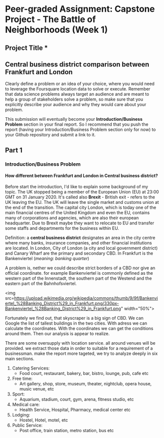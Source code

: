 # Peer-graded Assignment: Capstone Project - The Battle of Neighborhoods (Week 1)

## Project Title *
## Central business district comparison between Frankfurt and London

Clearly define a problem or an idea of your choice, where you would need to leverage the Foursquare location data to solve or 
execute. Remember that data science problems always target an audience and are meant to help a group of stakeholders solve a 
problem, so make sure that you explicitly describe your audience and why they would care about your problem.

This submission will eventually become your __Introduction/Business Problem__ section in your final report. So I recommend that 
you push the report (having your Introduction/Business Problem section only for now) to your Github repository and submit a 
link to it.

## Part 1

### Introduction/Business Problem

#### How different between Frankfurt and London in Central business district?

Before start the introduction, I'd like to explain some background of my topic. The UK stopped being a member of the European Union (EU) at 23:00 GMT on 31 January 2020. It's called also __Brexit__ - British exit - refers to the UK leaving the EU. The UK will leave the single market and customs union at the end of the transition. The capital city London, which is today one of the main financial centres of the United Kingdom and even the EU, contains many of corporations and agencies, which are also their european headquarter. Due to Brexit maybe they want to relocate to EU and transfer some staffs and departments for the business within EU. 

Definition: a __central business district__ designates an area in the city centre where many banks, insurance companies, and other financial institutions are located. In London, City of London (a city and local government district) and Canary Wharf are the primary and secondary CBD. In Frankfurt is the Bankenviertel (_meaning: banking quarter_)

A problem is, nether we could describe strict borders of a CBD nor give an official coordinate. for example Bankenviertel is commonly defined as the western part of the Innenstadt, the southern part of the Westend and the eastern part of the Bahnhofsviertel. 

<img src=https://upload.wikimedia.org/wikipedia/commons/thumb/9/9f/Bankenviertel_%28Banking_District%29_in_Frankfurt.png/330px-Bankenviertel_%28Banking_District%29_in_Frankfurt.png" width="50%">

Fortunately we find out, that skyscraper is a big sign of CBD. We can Google the list of tallest buildings in the two cities. With adress we can calculate the coordinates. With the coordinates we can get the conditions around them. Then our analysis is appear to realize. 

There are some oversupply with location service. all around venues will be provided. we extract those data in order to    suitable for a requirement of a businessman. make the report more tageted, we try to analyze deeply in six main sections. 

1. Catering Services:
    - Food court, restaurant, bakery, bar, bistro, lounge, pub, cafe etc
2. Free time:
    - Art gallery, shop, store, museum, theater, nightclub, opera house, music venue, etc
3. Sport:
    - Aquarium, stadium, court, gym, arena, fitness studio, etc
4. Medical care:
    - Health Service, Hospital, Pharmacy, medical center etc
5. Lodging:
    - Hostel, Hotel, motel, etc
6. Public Service:
    - Post office, train station, metro station, bus etc


